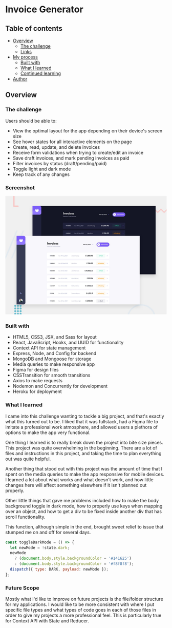 # Invoice Generator


## Table of contents

- [Overview](#overview)
  - [The challenge](#the-challenge)
  - [Links](#links)
- [My process](#my-process)
  - [Built with](#built-with)
  - [What I learned](#what-i-learned)
  - [Continued learning](#continued-learning)
- [Author](#author)

## Overview

### The challenge

Users should be able to:

- View the optimal layout for the app depending on their device's screen size
- See hover states for all interactive elements on the page
- Create, read, update, and delete invoices
- Receive form validations when trying to create/edit an invoice
- Save draft invoices, and mark pending invoices as paid
- Filter invoices by status (draft/pending/paid)
- Toggle light and dark mode
- Keep track of any changes

### Screenshot

![screenshot](./resources/preview.jpg)

### Built with

- HTML5, CSS3, JSX, and Sass for layout
- React, JavaScript, Hooks, and UUID for functionality
- Context API for state management
- Express, Node, and Config for backend
- MongoDB and Mongoose for storage
- Media queries to make responsive app
- Figma for design files
- CSSTransition for smooth transitions
- Axios to make requests
- Nodemon and Concurrently for development
- Heroku for deployment

### What I learned

I came into this challenge wanting to tackle a big project, and that's exactly what this turned out to be. I liked that it was fullstack, had a Figma file to imitate a professional work atmosphere, and allowed users a plethora of options to make the app very functional.

One thing I learned is to really break down the project into bite size pieces. This project was quite overwhelming in the beginning. There are a lot of files and instructions in this project, and taking the time to plan everything out was quite helpful.

Another thing that stood out with this project was the amount of time that I spent on the media queries to make the app responsive for mobile devices. I learned a lot about what works and what doesn't work, and how little changes here will affect something elsewhere if it isn't planned out properly.

Other little things that gave me problems included how to make the body background toggle in dark mode, how to properly use keys when mapping over an object, and how to get a div to be fixed inside another div that has scroll functionality.

This function, although simple in the end, brought sweet relief to issue that stumped me on and off for several days.

```js
const toggleDarkMode = () => {
  let newMode = !state.dark;
  newMode
    ? (document.body.style.backgroundColor = '#141625')
    : (document.body.style.backgroundColor = '#f8f8f8');
  dispatch({ type: DARK, payload: newMode });
};
```

### Future Scope

Mostly what I'd like to improve on future projects is the file/folder structure for my applications. I would like to be more consistent with where I put specific file types and what types of code goes in each of those files in order to give my projects a more professional feel. This is particularly true for Context API with State and Reducer.

